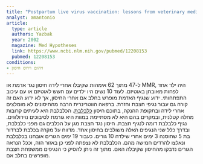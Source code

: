 ```yaml
---
title: "Postpartum live virus vaccination: lessons from veterinary medicine"
analyst: amantonio
article:
  type: article
  authors: Yazbak
  year: 2002
  magazine: Med Hypotheses
  link: https://www.ncbi.nlm.nih.gov/pubmed/12208153
  pubmed: 12208153
conditions:
- זיהום וירוס חיסון
---
```


ל-47 מתוך 62 אימהות שקיבלו אחרי לידה חיסון נגד אדמת או MMR, היה ילד אחד לפחות מאובחן באוטיזם. לעוד 10 נשים היו ילדים עם חשש לאוטיזם או עם עיכוב התפתחותי.
ידוע שנגיף האדמת מופרש בחלב אם אחרי החיסון, אך לא ידוע האם זה קורה גם עבור נגיפי חצבת וחזרת.
ברפאה הווטרינרית הרבה מהחיסונים לא מומלצים אחרי לידה ובתקופת ההנקה, בתוכם חיסון [כלבלבת](https://he.wikipedia.org/wiki/כלבלבת).
הכלבלבת היא לעיתים קרובות מחלה קטלנית, ובמקרים בהם היא לא מסתיימת במוות היא גורמת לסיבוכים נוירולוגים. נגיף כלבלבת דומה לנגיף חצבת. חיסון נגד חצבת מגן על הכלבים גם מפני כלבלבת, ובדרך כלל שני הנגיפים האלה משולבים בחיסון אחד.
מדווח על מקרה בכלבת לברדור בת 5 שחוסנה 3 ימים אחרי שילדה 10 גורים. כעבור 19 ימים הגורים אובחנו בכלבלבת ונאלצו להרדים חמישה מהם. הכלבלבת לא נצפתה לפני כן באזור הזה, וככל הנראה הגורים נדבקו מהחיסון שקיבלה האם. מתוך זה ניתן להסיק כי הנגיפים ממשפחת חצבת מופרשים בחלב אם.
